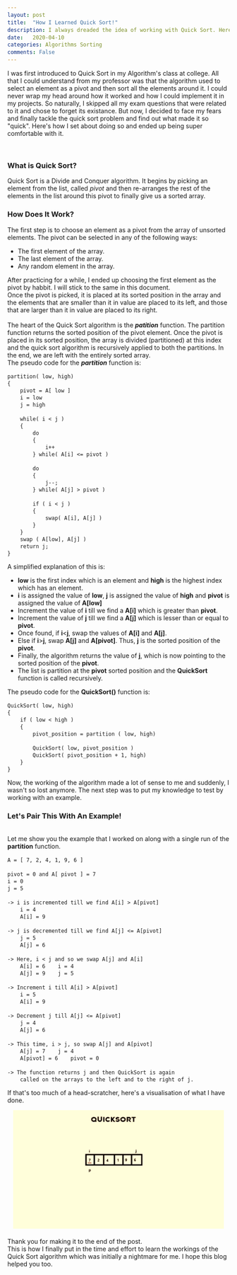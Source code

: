 ```yaml
---
layout: post
title:  "How I Learned Quick Sort!"
description: I always dreaded the idea of working with Quick Sort. Here, I show you how that changed.
date:   2020-04-10
categories: Algorithms Sorting
comments: False
---
```

<p>I was first introduced to Quick Sort in my Algorithm's class at college. All that I could understand from my professor was that the algorithm used to select an element as a pivot and then sort all the elements around it. I could never wrap my head around how it worked and how I could implement it in my projects. 
So naturally, I skipped all my exam questions that were related to it and chose to forget its existance. 
But now, I decided to face my fears and finally tackle the quick sort problem and find out what made it so "quick". Here's how I set about doing so and ended up being super comfortable with it. </p>
<br/>
<h3><b> What is Quick Sort? </b></h3>
Quick Sort is a Divide and Conquer algorithm. It begins by picking an element from the list, called <i>pivot</i> and then re-arranges the rest of the elements in the list around this pivot to finally give us a sorted array.
<h3><b> How Does It Work? </b></h3>
The first step is to choose an element as a pivot from the array of unsorted elements. The pivot can be selected in any of the following ways:<br>
<ul>
    <li>The first element of the array.</li>
    <li>The last element of the array. </li>
    <li>Any random element in the array. </li>
</ul>
After practicing for a while, I ended up choosing the first element as the pivot by habbit. I will stick to the same in this document.<br>
Once the pivot is picked, it is placed at its sorted position in the array and the elements that are smaller than it in value are placed to its left, and those that are larger than it in value are placed to its right. 
<br>
<br>The heart of the Quick Sort algorithm is the <i><b>patition</b></i> function. The partition function returns the sorted position of the pivot element. Once the pivot is placed in its sorted position, the array is divided (partitioned) at this index and the quick sort algorithm is recursively applied to both the partitions. In the end, we are left with the entirely sorted array. 
<br>
The pseudo code for the <b><i>partition</i></b> function is:

```
partition( low, high)
{
    pivot = A[ low ]
    i = low
    j = high

    while( i < j )
    {
        do
        {
            i++
        } while( A[i] <= pivot )
        
        do
        {
            j--;
        } while( A[j] > pivot )
        
        if ( i < j )
        {
            swap( A[i], A[j] )
        }
    }
    swap ( A[low], A[j] )
    return j;
}

```

A simplified explanation of this is:
<ul>
    <li><b>low</b> is the first index which is an element and <b>high</b> is the highest index which has an element.</li>
    <li><b>i</b> is assigned the value of <b>low</b>, <b>j</b> is assigned the value of <b>high</b> and <b>pivot</b> is assigned the value of <b>A[low]</b> </li>
    <li> Increment the value of <b>i</b> till we find a <b>A[i]</b> which is greater than <b>pivot</b>.</li>
    <li> Increment the value of <b>j</b> till we find a <b>A[j]</b> which is lesser than or equal to <b>pivot</b>.</li>
    <li> Once found, if <b>i</b><<b>j</b>, swap the values of <b>A[i]</b> and <b>A[j]</b>.</li>
    <li> Else if <b>i</b>><b>j</b>, swap <b>A[j]</b> and <b>A[pivot]</b>. Thus, <b>j</b> is the sorted position of the <b>pivot</b>.</li>
    <li> Finally, the algorithm returns the value of <b>j</b>, which is now pointing to the sorted position of the <b>pivot</b>.</li>
    <li> The list is partition at the <b>pivot</b> sorted position and the <b>QuickSort</b> function is called recursively. </li>
</ul>

The pseudo code for the <b>QuickSort()</b> function is:

```
QuickSort( low, high)
{
    if ( low < high )
    {
        pivot_position = partition ( low, high)

        QuickSort( low, pivot_position )
        QuickSort( pivot_position + 1, high)
    }
}
```

Now, the working of the algorithm made a lot of sense to me and suddenly, I wasn't so lost anymore.
The next step was to put my knowledge to test by working with an example. 
<br>
<h3><b> Let's Pair This With An Example! </b></h3>
<br>
Let me show you the example that I worked on along with a single run of the <b>partition</b> function.

```
A = [ 7, 2, 4, 1, 9, 6 ]

pivot = 0 and A[ pivot ] = 7
i = 0
j = 5

-> i is incremented till we find A[i] > A[pivot]
    i = 4
    A[i] = 9

-> j is decremented till we find A[j] <= A[pivot]
    j = 5
    A[j] = 6

-> Here, i < j and so we swap A[j] and A[i]
    A[i] = 6    i = 4
    A[j] = 9    j = 5

-> Increment i till A[i] > A[pivot]
    i = 5
    A[i] = 9

-> Decrement j till A[j] <= A[pivot]
    j = 4
    A[j] = 6

-> This time, i > j, so swap A[j] and A[pivot]
    A[j] = 7    j = 4
    A[pivot] = 6    pivot = 0

-> The function returns j and then QuickSort is again 
    called on the arrays to the left and to the right of j.

```

If that's too much of a head-scratcher, here's a visualisation of what I have done.

<div style="text-align: center">
    <img src="/images/quicksort.gif">
</div>
<br>
Thank you for making it to the end of the post. 
<br>
This is how I finally put in the time and effort to learn the workings of the Quick Sort algorithm which was initially a nightmare for me. I hope this blog helped you too. 

